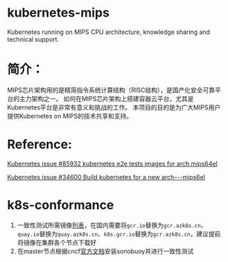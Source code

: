 # kubernetes-mips
Kubernetes running on MIPS CPU architecture, knowledge sharing and technical support.

# 简介：
MIPS芯片架构用的是精简指令系统计算结构（RISC结构），是国产化安全可靠平台的主力架构之一。 如何在MIPS芯片架构上搭建容器云平台，尤其是Kubernetes平台是非常有意义和挑战的工作。 本项目的目的是为广大MIPS用户提供Kubernetes on MIPS的技术共享和支持。

# Reference:
[Kubernetes issue #85932 kubernetes e2e tests images for arch mips64el](https://github.com/kubernetes/kubernetes/issues/85932)

[Kubernetes issue #34600 Build kubernetes for a new arch---mips6el](https://github.com/kubernetes/kubernetes/issues/34600)

# k8s-conformance
1. 一致性测试所需镜像[列表](k8s-conformace-images)，在国内需要将`gcr.io`替换为`gcr.azk8s.cn`、`quay.io`替换为`quay.azk8s.cn`、`k8s.gcr.io`替换为`gcr.azk8s.cn`，建议提前将镜像在集群各个节点下载好
2. 在master节点根据cncf[官方文档](https://github.com/cncf/k8s-conformance/blob/master/instructions.md)安装sonobuoy并进行一致性测试
